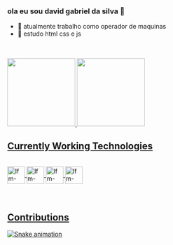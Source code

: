 ### ola eu sou david gabriel da silva 👋


- 🔭 atualmente trabalho como operador de maquinas
- 🌱 estudo html css e js
<br>
</div>
  <br/>
  <a href="https://github.com/lucasfmerino">
  <img height="155em" src="https://github-readme-stats.vercel.app/api?username=davidgabriel23&show_icons=true&theme=codeSTACKr&include_all_commits=true&count_private=true"/>
  <img height="155em" src="https://github-readme-stats.vercel.app/api/top-langs/?username=davidgabriel23&layout=compact&langs_count=7&theme=codeSTACKr"/>
  <br/>
</div>

## Currently Working Technologies
<div style="display: inline_block"><br>
  <img align="center" alt="lfm-Html5" height="40" width="40" src="https://cdn.jsdelivr.net/gh/devicons/devicon/icons/html5/html5-original.svg">
  <img align="center" alt="lfm-CSS3" height="40" width="40" src="https://cdn.jsdelivr.net/gh/devicons/devicon/icons/css3/css3-original.svg">
  <img align="center" alt="lfm-Git" height="40" width="40" src="https://cdn.jsdelivr.net/gh/devicons/devicon/icons/git/git-original.svg">
  <img align="center" alt="lfm-VSCode" height="40" width="40" src="https://cdn.jsdelivr.net/gh/devicons/devicon/icons/vscode/vscode-original.svg">
</div>
<br/>

<br/>

## Contributions
![Snake animation](https://github.com/davidgabriel23/davidgabriel23/blob/output/github-contribution-grid-snake.svg)


<br/>


